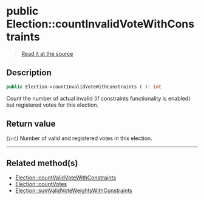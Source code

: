 # public Election::countInvalidVoteWithConstraints

> [Read it at the source](https://github.com/julien-boudry/Condorcet/blob/master/src/ElectionProcess/VotesProcess.php#L53)

## Description    

```php
public Election->countInvalidVoteWithConstraints ( ): int
```

Count the number of actual invalid (if constraints functionality is enabled) but registered votes for this election.


## Return value   

*(`int`)* Number of valid and registered votes in this election.


---------------------------------------

## Related method(s)      

* [Election::countValidVoteWithConstraints](/Docs/api-reference/Election%20Class/Election--countValidVoteWithConstraints.md)    
* [Election::countVotes](/Docs/api-reference/Election%20Class/Election--countVotes.md)    
* [Election::sumValidVoteWeightsWithConstraints](/Docs/api-reference/Election%20Class/Election--sumValidVoteWeightsWithConstraints.md)    
